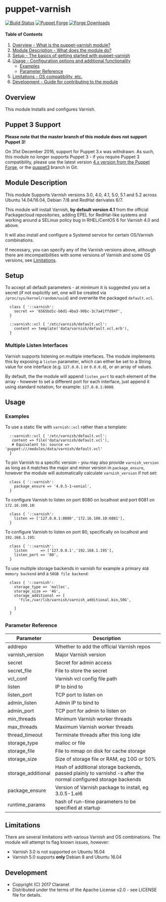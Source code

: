 # puppet-varnish

[![Build Status](https://secure.travis-ci.org/claranet/puppet-varnish.png?branch=master)](http://travis-ci.org/claranet/puppet-varnish)
[![Puppet Forge](http://img.shields.io/puppetforge/v/claranet/varnish.svg)](https://forge.puppetlabs.com/claranet/varnish)
[![Forge Downloads](https://img.shields.io/puppetforge/dt/claranet/varnish.svg)](https://forge.puppetlabs.com/claranet/varnish)

#### Table of Contents

1. [Overview - What is the puppet-varnish module?](#overview)
1. [Module Description - What does the module do?](#module-description)
1. [Setup - The basics of getting started with puppet-varnish](#setup)
1. [Usage - Configuration options and additional functionality](#usage)
    * [Examples](#examples)
    * [Parameter Reference](#parameter-reference)
1. [Limitations - OS compatibility, etc.](#limitations)
1. [Development - Guide for contributing to the module](#development)

## Overview

This module Installs and configures Varnish.

## Puppet 3 Support

**Please note that the master branch of this module does not support Puppet 3!**

On 31st December 2016, support for Puppet 3.x was withdrawn. As such, this
module no longer supports Puppet 3 - if you require Puppet 3 compatibility,
please use the latest version [4.x version from the Puppet Forge](https://forge.puppet.com/Claranet/varnish), or the [puppet3](https://github.com/claranet/varnish/tree/puppet3) branch in Git.

## Module Description

This module Supports Varnish versions 3.0, 4.0, 4.1, 5.0, 5.1 and 5.2 across
Ubuntu 14.04/16.04, Debian 7/8 and RedHat derivates 6/7.

This module will install Varnish, **by default version 4.1** from the official
Packagecloud repositories, adding EPEL for RedHat-like systems and working
around a SELinux policy bug in RHEL/CentOS 6 for Varnish 4.0 and above.

It will also install and configure a Systemd service for certain OS/Varnish
combinations.

If necessary, you can specify any of the Varnish versions above, although there
are imcompatibilities with some versions of Varnish and some OS versions, see
[Limitations](#limitations).

## Setup

To accept all default parameters - at minimum it is suggested you set a
secret (if not explicitly set, one will be created via
`/proc/sys/kernel/random/uuid`) and overwrite the packaged `default.vcl`.

```puppet
  class { '::varnish':
    secret => '6565bd1c-b6d1-4ba3-99bc-3c7a41ffd94f',
  }

  ::varnish::vcl { '/etc/varnish/default.vcl':
    content => template('data/varnish/default.vcl.erb'),
  }
```

### Multiple Listen Interfaces

Varnish supports listening on multiple interfaces. The module implements this
by exposing a `listen` parameter, which can either be set to a String value for
one interface (e.g. `127.0.0.1` or `0.0.0.0`), or an array of values.

By default, the the module will append `listen_port` to each element of the
array - however to set a different port for each interface, just append it
using standard notation, for example: `127.0.0.1:8080`.

## Usage

### Examples

To use a static file with `varnish::vcl` rather than a template:

```puppet
  ::varnish::vcl { '/etc/varnish/default.vcl':
   content => file('data/varnish/default.vcl'),
   # Equivalent to: source => 'puppet:///modules/data/varnish/default.vcl'
  }
```

To pin Varnish to a specific version - you may also provide `varnish_version`
as long as it matches the major and minor version in `package_ensure`, however
the module will automatically calculate `varnish_version` if not set:

```puppet
  class { '::varnish':
    package_ensure => '4.0.5-1~xenial',
  }
```

To configure Varnish to listen on port 8080 on localhost and port 6081 on
`172.16.100.10`:

```puppet
  class { '::varnish':
    listen => ['127.0.0.1:8080','172.16.100.10:6081'],
  }
```

To configure Varnish to listen on port 80, specifically on localhost and
`192.168.1.195`:

```puppet
  class { '::varnish':
    listen      => ['127.0.0.1','192.168.1.195'],
    listen_port => '80',
  }
```

To use multiple storage backends in varnish for example a primary `4GB memory backend` and a `50GB file backend`:

```puppet
  class { '::varnish':
    storage_type => 'malloc',
    storage_size => '4G',
    storage_additional => [
      'file,/var/lib/varnish/varnish_additional.bin,50G',

    ]
  }
```

### Parameter Reference

|Parameter|Description|
|---------|-----------|
|addrepo|Whether to add the official Varnish repos|
|varnish_version|Major Varnish version|
|secret|Secret for admin access|
|secret_file|File to store the secret|
|vcl_conf|Varnish vcl config file path|
|listen|IP to bind to|
|listen_port|TCP port to listen on|
|admin_listen|Admin IP to bind to|
|admin_port|TCP port for admin to listen on|
|min_threads|Minimum Varnish worker threads|
|max_threads|Maximum Varnish worker threads|
|thread_timeout|Terminate threads after this long idle|
|storage_type|malloc or file|
|storage_file|File to mmap on disk for cache storage|
|storage_size|Size of storage file or RAM, eg 10G or 50%|
|storage_additional|Hash of additional storage backends, passed plainly to varnishd -s after the normal configured storage backends|
|package_ensure|Version of Varnish package to install, eg 3.0.5-1.el6|
|runtime_params|hash of run-time parameters to be specified at startup|


## Limitations

There are several limitations with various Varnish and OS combinations. The
module will attempt to flag known issues, however:

* Varnish 3.0 is not supported on Ubuntu 16.04
* Varnish 5.0 supports **only** Debian 8 and Ubuntu 16.04

## Development

* Copyright (C) 2017 Claranet
* Distributed under the terms of the Apache License v2.0 - see LICENSE file for details.
